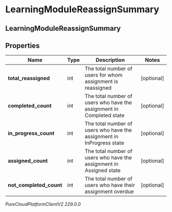# LearningModuleReassignSummary

## LearningModuleReassignSummary

## Properties

|Name | Type | Description | Notes|
|------------ | ------------- | ------------- | -------------|
| **total_reassigned** | int | The total number of users for whom assignment is reassigned | [optional] |
| **completed_count** | int | The total number of users who have the assignment in Completed state | [optional] |
| **in_progress_count** | int | The total number of users who have the assignment in InProgress state | [optional] |
| **assigned_count** | int | The total number of users who have the assignment in Assigned state | [optional] |
| **not_completed_count** | int | The total number of users who have their assignment overdue | [optional] |



_PureCloudPlatformClientV2 229.0.0_
